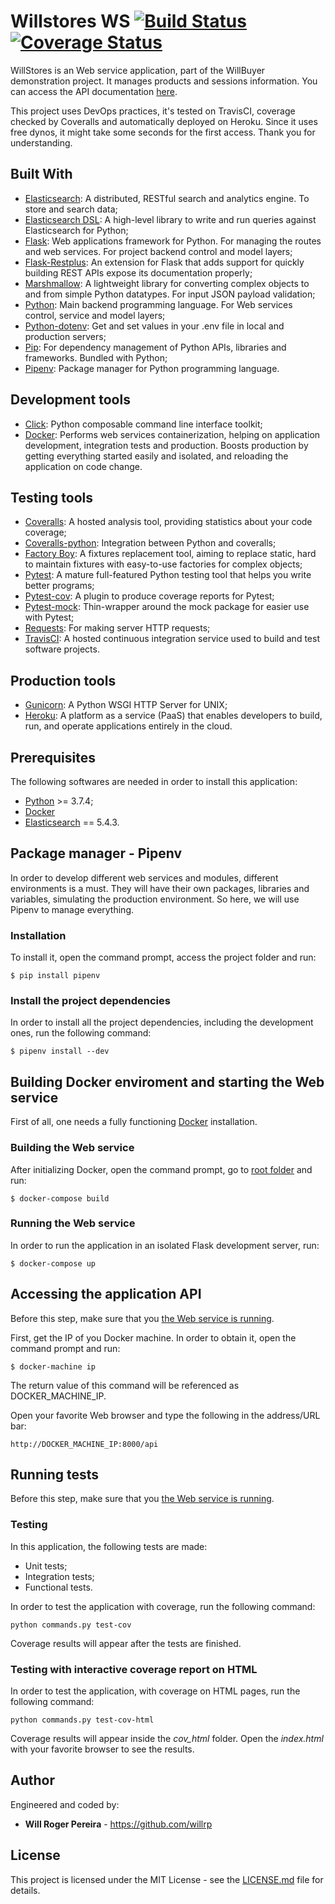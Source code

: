 # Willstores WS [![Build Status](https://travis-ci.com/willrp/willstores-ws.svg?branch=master)](https://travis-ci.com/willrp/willstores-ws) [![Coverage Status](https://coveralls.io/repos/github/willrp/willstores-ws/badge.svg?branch=master)](https://coveralls.io/github/willrp/willstores-ws?branch=master)

WillStores is an Web service application, part of the WillBuyer demonstration project. It manages products and sessions information. You can access the API documentation [here](http://willstores.herokuapp.com/api).

This project uses DevOps practices, it's tested on TravisCI, coverage checked by Coveralls and automatically deployed on Heroku. Since it uses free dynos, it might take some seconds for the first access. Thank you for understanding.

## Built With

* [Elasticsearch](https://www.elastic.co): A distributed, RESTful search and analytics engine. To store and search data;
* [Elasticsearch DSL](https://github.com/elastic/elasticsearch-dsl-py): A high-level library to write and run queries against Elasticsearch for Python;
* [Flask](http://flask.pocoo.org): Web applications framework for Python. For managing the routes and web services. For project backend control and model layers;
* [Flask-Restplus](https://github.com/noirbizarre/flask-restplus): An extension for Flask that adds support for quickly building REST APIs expose its documentation properly;
* [Marshmallow](https://github.com/marshmallow-code/marshmallow): A lightweight library for converting complex objects to and from simple Python datatypes. For input JSON payload validation;
* [Python](https://www.python.org): Main backend programming language. For Web services control, service and model layers;
* [Python-dotenv](https://github.com/theskumar/python-dotenv): Get and set values in your .env file in local and production servers;
* [Pip](https://pypi.python.org/pypi/pip): For dependency management of Python APIs, libraries and frameworks. Bundled with Python;
* [Pipenv](https://github.com/pypa/pipenv): Package manager for Python programming language.

## Development tools

* [Click](https://github.com/pallets/click): Python composable command line interface toolkit;
* [Docker](https://www.docker.com/): Performs web services containerization, helping on application development, integration tests and production. Boosts production by getting everything started easily and isolated, and reloading the application on code change.

## Testing tools

* [Coveralls](https://coveralls.io): A hosted analysis tool, providing statistics about your code coverage;
* [Coveralls-python](https://pypi.org/project/coveralls/): Integration between Python and coveralls;
* [Factory Boy](https://github.com/FactoryBoy/factory_boy): A fixtures replacement tool, aiming to replace static, hard to maintain fixtures with easy-to-use factories for complex objects;
* [Pytest](https://github.com/pytest-dev/pytest): A mature full-featured Python testing tool that helps you write better programs;
* [Pytest-cov](https://github.com/pytest-dev/pytest-cov): A plugin to produce coverage reports for Pytest;
* [Pytest-mock](https://github.com/pytest-dev/pytest-mock): Thin-wrapper around the mock package for easier use with Pytest;
* [Requests](https://github.com/requests/requests): For making server HTTP requests;
* [TravisCI](https://travis-ci.com): A hosted continuous integration service used to build and test software projects.

## Production tools

* [Gunicorn](https://gunicorn.org/): A Python WSGI HTTP Server for UNIX;
* [Heroku](https://www.heroku.com/): A platform as a service (PaaS) that enables developers to build, run, and operate applications entirely in the cloud.

## Prerequisites

The following softwares are needed in order to install this application:

* [Python](https://www.python.org) >= 3.7.4;
* [Docker](https://www.docker.com/)
* [Elasticsearch](https://www.elastic.co/) == 5.4.3.

## Package manager - Pipenv

In order to develop different web services and modules, different environments is a must. They will have their own packages, libraries and variables, simulating the production environment. So here, we will use Pipenv to manage everything.

### Installation

To install it, open the command prompt, access the project folder and run:

```
$ pip install pipenv
```

### Install the project dependencies

In order to install all the project dependencies, including the development ones, run the following command:

```
$ pipenv install --dev
```

## Building Docker enviroment and starting the Web service

First of all, one needs a fully functioning [Docker](https://www.docker.com/) installation.

### Building the Web service

After initializing Docker, open the command prompt, go to [root folder](./) and run:

```
$ docker-compose build
```

### Running the Web service

In order to run the application in an isolated Flask development server, run:

```
$ docker-compose up
```

## Accessing the application API

Before this step, make sure that you [the Web service is running](#running-the-web-service).

First, get the IP of you Docker machine. In order to obtain it, open the command prompt and run:

```
$ docker-machine ip
```

The return value of this command will be referenced as DOCKER_MACHINE_IP.

Open your favorite Web browser and type the following in the address/URL bar:

```
http://DOCKER_MACHINE_IP:8000/api
```

## Running tests

Before this step, make sure that you [the Web service is running](#running-the-web-service).

### Testing

In this application, the following tests are made:

* Unit tests;
* Integration tests;
* Functional tests.

In order to test the application with coverage, run the following command:

```
python commands.py test-cov
```

Coverage results will appear after the tests are finished.

### Testing with interactive coverage report on HTML

In order to test the application, with coverage on HTML pages, run the following command:

```
python commands.py test-cov-html
```

Coverage results will appear inside the *cov_html* folder. Open the *index.html* with your favorite browser to see the results.

## Author

Engineered and coded by:
* **Will Roger Pereira** - https://github.com/willrp

## License

This project is licensed under the MIT License - see the [LICENSE.md](LICENSE.md) file for details.